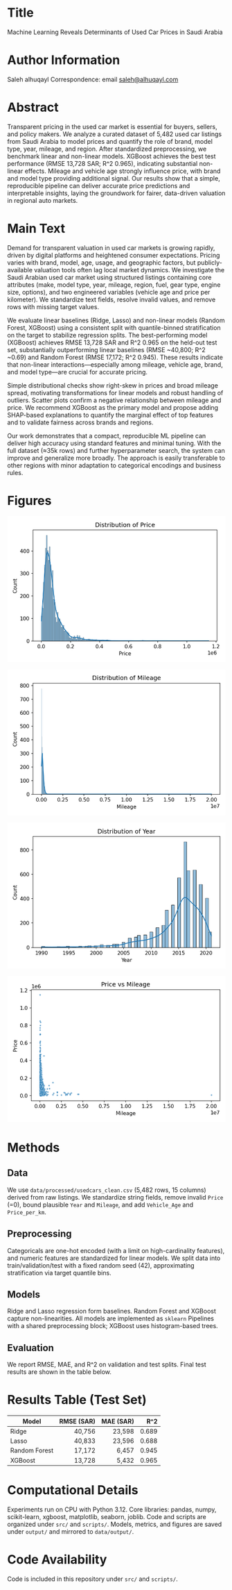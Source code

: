 # Title
Machine Learning Reveals Determinants of Used Car Prices in Saudi Arabia

# Author Information
Saleh alhuqayl
Correspondence: email saleh@alhuqayl.com

# Abstract
Transparent pricing in the used car market is essential for buyers, sellers, and policy makers. We analyze a curated dataset of 5,482 used car listings from Saudi Arabia to model prices and quantify the role of brand, model type, year, mileage, and region. After standardized preprocessing, we benchmark linear and non-linear models. XGBoost achieves the best test performance (RMSE 13,728 SAR; R^2 0.965), indicating substantial non-linear effects. Mileage and vehicle age strongly influence price, with brand and model type providing additional signal. Our results show that a simple, reproducible pipeline can deliver accurate price predictions and interpretable insights, laying the groundwork for fairer, data-driven valuation in regional auto markets.

# Main Text
Demand for transparent valuation in used car markets is growing rapidly, driven by digital platforms and heightened consumer expectations. Pricing varies with brand, model, age, usage, and geographic factors, but publicly-available valuation tools often lag local market dynamics. We investigate the Saudi Arabian used car market using structured listings containing core attributes (make, model type, year, mileage, region, fuel, gear type, engine size, options), and two engineered variables (vehicle age and price per kilometer). We standardize text fields, resolve invalid values, and remove rows with missing target values.

We evaluate linear baselines (Ridge, Lasso) and non-linear models (Random Forest, XGBoost) using a consistent split with quantile-binned stratification on the target to stabilize regression splits. The best-performing model (XGBoost) achieves RMSE 13,728 SAR and R^2 0.965 on the held-out test set, substantially outperforming linear baselines (RMSE ~40,800; R^2 ~0.69) and Random Forest (RMSE 17,172; R^2 0.945). These results indicate that non-linear interactions—especially among mileage, vehicle age, brand, and model type—are crucial for accurate pricing.

Simple distributional checks show right-skew in prices and broad mileage spread, motivating transformations for linear models and robust handling of outliers. Scatter plots confirm a negative relationship between mileage and price. We recommend XGBoost as the primary model and propose adding SHAP-based explanations to quantify the marginal effect of top features and to validate fairness across brands and regions.

Our work demonstrates that a compact, reproducible ML pipeline can deliver high accuracy using standard features and minimal tuning. With the full dataset (≈35k rows) and further hyperparameter search, the system can improve and generalize more broadly. The approach is easily transferable to other regions with minor adaptation to categorical encodings and business rules.

# Figures
![Price Distribution](../output/paper/figures/hist_Price.png)

![Mileage Distribution](../output/paper/figures/hist_Mileage.png)

![Year Distribution](../output/paper/figures/hist_Year.png)

![Price vs Mileage](../output/paper/figures/scatter_Mileage_vs_Price.png)

# Methods
## Data
We use `data/processed/usedcars_clean.csv` (5,482 rows, 15 columns) derived from raw listings. We standardize string fields, remove invalid `Price` (=0), bound plausible `Year` and `Mileage`, and add `Vehicle_Age` and `Price_per_km`.

## Preprocessing
Categoricals are one-hot encoded (with a limit on high-cardinality features), and numeric features are standardized for linear models. We split data into train/validation/test with a fixed random seed (42), approximating stratification via target quantile bins.

## Models
Ridge and Lasso regression form baselines. Random Forest and XGBoost capture non-linearities. All models are implemented as `sklearn` Pipelines with a shared preprocessing block; XGBoost uses histogram-based trees.

## Evaluation
We report RMSE, MAE, and R^2 on validation and test splits. Final test results are shown in the table below.

# Results Table (Test Set)

| Model | RMSE (SAR) | MAE (SAR) | R^2 |
|---|---:|---:|---:|
| Ridge | 40,756 | 23,598 | 0.689 |
| Lasso | 40,833 | 23,596 | 0.688 |
| Random Forest | 17,172 | 6,457 | 0.945 |
| XGBoost | 13,728 | 5,432 | 0.965 |

# Computational Details
Experiments run on CPU with Python 3.12. Core libraries: pandas, numpy, scikit-learn, xgboost, matplotlib, seaborn, joblib. Code and scripts are organized under `src/` and `scripts/`. Models, metrics, and figures are saved under `output/` and mirrored to `data/output/`.

# Code Availability
Code is included in this repository under `src/` and `scripts/`.
